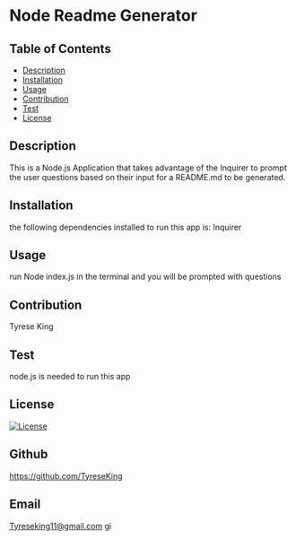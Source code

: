 # Node Readme Generator

## Table of Contents
* [Description](#description)
* [Installation](#installation)
* [Usage](#usage)
* [Contribution](#contribution)
* [Test](#test)
* [License](#license)

## Description
This is a Node.js Application that takes advantage of the Inquirer to prompt the user questions based on their input for a README.md to be generated.
## Installation
the following dependencies installed to run this app is: Inquirer
## Usage
run Node index.js in the terminal and you will be prompted with questions
## Contribution 
Tyrese King
## Test
node.js is needed to run this app
## License
  [![License](https://img.shields.io/badge/License-MIT-yellow.svg)](https://opensource.org/licenses/MIT)
## Github
https://github.com/TyreseKing
## Email
Tyreseking11@gmail.com
gi